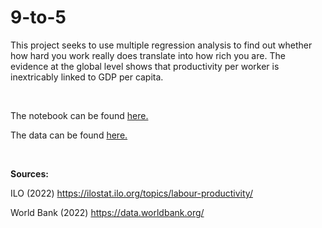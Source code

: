 # 9-to-5

This project seeks to use multiple regression analysis to find out whether how hard you work really does translate into how rich you are. The evidence at the global level shows that productivity per worker is inextricably linked to GDP per capita.

<br/>

The notebook can be found [here.](https://github.com/jcarterlab/9-to-5/blob/main/9%20to%205.ipynb)

The data can be found [here.](https://github.com/jcarterlab/9-to-5/tree/main/Data)

<br/>

**Sources:**

ILO (2022) https://ilostat.ilo.org/topics/labour-productivity/

World Bank (2022) https://data.worldbank.org/
